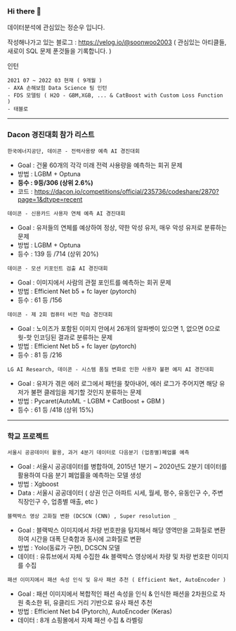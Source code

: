 ### Hi there 👋 

데이터분석에 관심있는 정순우 입니다.

작성해나가고 있는 블로그 : https://velog.io/@soonwoo2003
( 관심있는 아티클들, 새로이 SQL 문제 푼것들을 기록합니다. )

인턴
```
2021 07 ~ 2022 03 현재 ( 9개월 )
- AXA 손해보험 Data Science 팀 인턴
- FDS 모델링 ( H2O - GBM,XGB, ... & CatBoost with Custom Loss Function )
- 태블로 
```


------------------------------------------------
### Dacon 경진대회 참가 리스트 


```
한국에너지공단, 데이콘 - 전력사용량 예측 AI 경진대회
```
  - Goal : 건물 60개의 각각 미래 전력 사용량을 예측하는 회귀 문제
  - 방법 : LGBM + Optuna
  - **등수 : 9등/306 (상위 2.6%)**
  - 코드 : https://dacon.io/competitions/official/235736/codeshare/2870?page=1&dtype=recent

```
데이콘 - 신용카드 사용자 연체 예측 AI 경진대회
```
  - Goal : 유저들의 연체를 예상하여 정상, 약한 악성 유저, 매우 악성 유저로 분류하는 문제
  - 방법 : LGBM + Optuna
  - 등수 : 139 등 /714 (상위 20%)

```
데이콘 - 모션 키포인트 검출 AI 경진대회
```
  - Goal : 이미지에서 사람의 관절 포인트를 예측하는 회귀 문제
  - 방법 : Efficient Net b5 + fc layer (pytorch)
  - 등수 : 61 등 /156

```
데이콘 - 제 2회 컴퓨터 비전 학습 경진대회
```
  - Goal : 노이즈가 포함된 이미지 안에서 26개의 알파벳이 있으면 1, 없으면 0으로 웟-핫 인코딩된 결과로 분류하는 문제
  - 방법 : Efficient Net b5 + fc layer (pytorch)
  - 등수 : 81 등 /216

```
LG AI Research, 데이콘 - 시스템 품질 변화로 인한 사용자 불편 예지 AI 경진대회
```
  - Goal : 유저가 겪은 에러 로그에서 패턴을 찾아내어, 에러 로그가 주어지면 해당 유저가 불편 클레임을 제기할 것인지 분류하는 문제
  - 방법 : Pycaret(AutoML - LGBM + CatBoost + GBM )
  - 등수 : 61 등 /418 (상위 15%)
  
  

------------------------------------------------
### 학교 프로젝트 



```
서울시 공공데이터 활용, 과거 4분기 데이터로 다음분기 (업종별)폐업률 예측 
```
  - Goal : 서울시 공공데이터를 병합하여, 2015년 1분기 ~ 2020년도 2분기 데이터를 활용하여 다음 분기 폐업률을 예측하는 모델 생성
  - 방법 : Xgboost
  - Data : 서울시 공공데이터 ( 상권 인근 아파트 시세, 월세, 평수, 유동인구 수, 주변 직장인구 수, 업종별 매출, etc )
  
```
블랙박스 영상 고화질 변환 (DCSCN (CNN) , Super resolution _
```
  - Goal : 블랙박스 이미지에서 차량 번호판을 탐지해서 해당 영역만을 고화질로 변환하여 시간을 대폭 단축함과 동시에 고화질로 변환
  - 방법 : Yolo(동료가 구현), DCSCN 모델 
  - 데이터 : 유튜브에서 자체 수집한 4k 블랙박스 영상에서 차량 및 차량 번호판 이미지를 수집
```  
패션 이미지에서 패션 속성 인식 및 유사 패션 추천 ( Efficient Net, AutoEncoder )
```
  - Goal : 패션 이미지에서 복합적인 패션 속성을 인식 & 인식한 패션을 2차원으로 차원 축소한 뒤, 유클리드 거리 기반으로 유사 패션 추천
  - 방법 : Efficient Net b4 (Pytorch), AutoEncoder (Keras)
  - 데이터 : 8개 쇼핑몰에서 자체 패션 수집 & 라벨링


<!--
**soonwoojung/soonwoojung** is a ✨ _special_ ✨ repository because its `README.md` (this file) appears on your GitHub profile.

Here are some ideas to get you started:

- 🔭 I’m currently working on ...
- 🌱 I’m currently learning ...
- 👯 I’m looking to collaborate on ...
- 🤔 I’m looking for help with ...
- 💬 Ask me about ...
- 📫 How to reach me: ...
- 😄 Pronouns: ...
- ⚡ Fun fact: ...
-->
